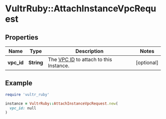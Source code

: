 # VultrRuby::AttachInstanceVpcRequest

## Properties

| Name | Type | Description | Notes |
| ---- | ---- | ----------- | ----- |
| **vpc_id** | **String** | The [VPC ID](#operation/list-vpcs) to attach to this Instance. | [optional] |

## Example

```ruby
require 'vultr_ruby'

instance = VultrRuby::AttachInstanceVpcRequest.new(
  vpc_id: null
)
```

